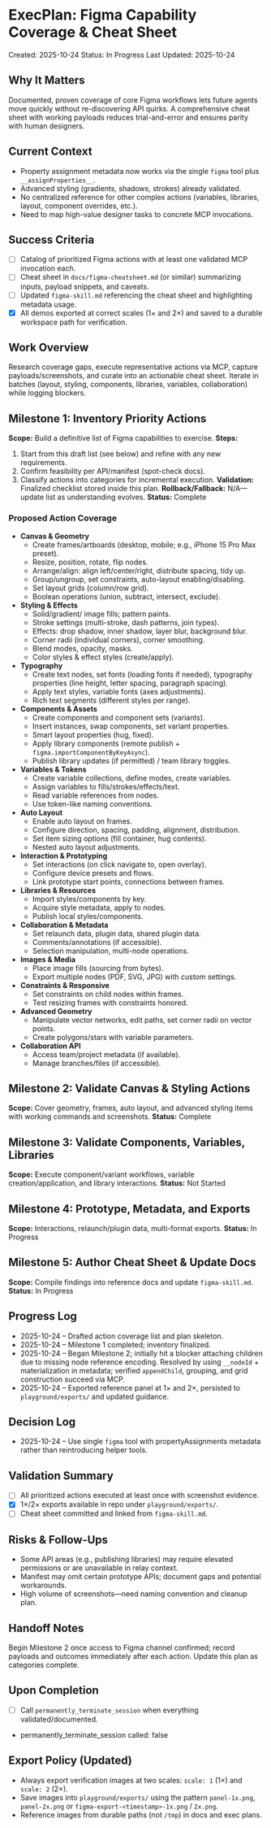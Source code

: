 # ExecPlan: Figma Capability Coverage & Cheat Sheet
Created: 2025-10-24
Status: In Progress
Last Updated: 2025-10-24

## Why It Matters
Documented, proven coverage of core Figma workflows lets future agents move quickly without re-discovering API quirks. A comprehensive cheat sheet with working payloads reduces trial-and-error and ensures parity with human designers.

## Current Context
- Property assignment metadata now works via the single `figma` tool plus `__assignProperties__`.
- Advanced styling (gradients, shadows, strokes) already validated.
- No centralized reference for other complex actions (variables, libraries, layout, component overrides, etc.).
- Need to map high-value designer tasks to concrete MCP invocations.

## Success Criteria
- [ ] Catalog of prioritized Figma actions with at least one validated MCP invocation each.
- [ ] Cheat sheet in `docs/figma-cheatsheet.md` (or similar) summarizing inputs, payload snippets, and caveats.
- [ ] Updated `figma-skill.md` referencing the cheat sheet and highlighting metadata usage.
- [x] All demos exported at correct scales (1× and 2×) and saved to a durable workspace path for verification.

## Work Overview
Research coverage gaps, execute representative actions via MCP, capture payloads/screenshots, and curate into an actionable cheat sheet. Iterate in batches (layout, styling, components, libraries, variables, collaboration) while logging blockers.

## Milestone 1: Inventory Priority Actions
**Scope:** Build a definitive list of Figma capabilities to exercise.
**Steps:**
1. Start from this draft list (see below) and refine with any new requirements.
2. Confirm feasibility per API/manifest (spot-check docs).
3. Classify actions into categories for incremental execution.
**Validation:** Finalized checklist stored inside this plan.
**Rollback/Fallback:** N/A—update list as understanding evolves.
**Status:** Complete

### Proposed Action Coverage
- **Canvas & Geometry**
  - Create frames/artboards (desktop, mobile; e.g., iPhone 15 Pro Max preset).
  - Resize, position, rotate, flip nodes.
  - Arrange/align: align left/center/right, distribute spacing, tidy up.
  - Group/ungroup, set constraints, auto-layout enabling/disabling.
  - Set layout grids (column/row grid).
  - Boolean operations (union, subtract, intersect, exclude).
- **Styling & Effects**
  - Solid/gradient/ image fills; pattern paints.
  - Stroke settings (multi-stroke, dash patterns, join types).
  - Effects: drop shadow, inner shadow, layer blur, background blur.
  - Corner radii (individual corners), corner smoothing.
  - Blend modes, opacity, masks.
  - Color styles & effect styles (create/apply).
- **Typography**
  - Create text nodes, set fonts (loading fonts if needed), typography properties (line height, letter spacing, paragraph spacing).
  - Apply text styles, variable fonts (axes adjustments).
  - Rich text segments (different styles per range).
- **Components & Assets**
  - Create components and component sets (variants).
  - Insert instances, swap components, set variant properties.
  - Smart layout properties (hug, fixed).
  - Apply library components (remote publish + `figma.importComponentByKeyAsync`).
  - Publish library updates (if permitted) / team library toggles.
- **Variables & Tokens**
  - Create variable collections, define modes, create variables.
  - Assign variables to fills/strokes/effects/text.
  - Read variable references from nodes.
  - Use token-like naming conventions.
- **Auto Layout**
  - Enable auto layout on frames.
  - Configure direction, spacing, padding, alignment, distribution.
  - Set item sizing options (fill container, hug contents).
  - Nested auto layout adjustments.
- **Interaction & Prototyping**
  - Set interactions (on click navigate to, open overlay).
  - Configure device presets and flows.
  - Link prototype start points, connections between frames.
- **Libraries & Resources**
  - Import styles/components by key.
  - Acquire style metadata, apply to nodes.
  - Publish local styles/components.
- **Collaboration & Metadata**
  - Set relaunch data, plugin data, shared plugin data.
  - Comments/annotations (if accessible).
  - Selection manipulation, multi-node operations.
- **Images & Media**
  - Place image fills (sourcing from bytes).
  - Export multiple nodes (PDF, SVG, JPG) with custom settings.
- **Constraints & Responsive**
  - Set constraints on child nodes within frames.
  - Test resizing frames with constraints honored.
- **Advanced Geometry**
  - Manipulate vector networks, edit paths, set corner radii on vector points.
  - Create polygons/stars with variable parameters.
- **Collaboration API**
  - Access team/project metadata (if available).
  - Manage branches/files (if accessible).

## Milestone 2: Validate Canvas & Styling Actions
**Scope:** Cover geometry, frames, auto layout, and advanced styling items with working commands and screenshots.
**Status:** Complete

## Milestone 3: Validate Components, Variables, Libraries
**Scope:** Execute component/variant workflows, variable creation/application, and library interactions.
**Status:** Not Started

## Milestone 4: Prototype, Metadata, and Exports
**Scope:** Interactions, relaunch/plugin data, multi-format exports.
**Status:** In Progress

## Milestone 5: Author Cheat Sheet & Update Docs
**Scope:** Compile findings into reference docs and update `figma-skill.md`.
**Status:** In Progress

## Progress Log
- 2025-10-24 – Drafted action coverage list and plan skeleton.
- 2025-10-24 – Milestone 1 completed; inventory finalized.
- 2025-10-24 – Began Milestone 2; initially hit a blocker attaching children due to missing node reference encoding. Resolved by using `__nodeId` + materialization in metadata; verified `appendChild`, grouping, and grid construction succeed via MCP.
- 2025-10-24 – Exported reference panel at 1× and 2×, persisted to `playground/exports/` and updated guidance.

## Decision Log
- 2025-10-24 – Use single `figma` tool with propertyAssignments metadata rather than reintroducing helper tools.

## Validation Summary
- [ ] All prioritized actions executed at least once with screenshot evidence.
- [x] 1×/2× exports available in repo under `playground/exports/`.
- [ ] Cheat sheet committed and linked from `figma-skill.md`.

## Risks & Follow-Ups
- Some API areas (e.g., publishing libraries) may require elevated permissions or are unavailable in relay context.
- Manifest may omit certain prototype APIs; document gaps and potential workarounds.
- High volume of screenshots—need naming convention and cleanup plan.

## Handoff Notes
Begin Milestone 2 once access to Figma channel confirmed; record payloads and outcomes immediately after each action. Update this plan as categories complete.

## Upon Completion
- [ ] Call `permanently_terminate_session` when everything validated/documented.
- permanently_terminate_session called: false

## Export Policy (Updated)
- Always export verification images at two scales: `scale: 1` (1×) and `scale: 2` (2×).
- Save images into `playground/exports/` using the pattern `panel-1x.png`, `panel-2x.png` or `figma-export-<timestamp>-1x.png` / `2x.png`.
- Reference images from durable paths (not `/tmp`) in docs and exec plans.
